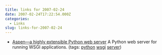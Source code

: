 ```yaml
---
title: links for 2007-02-24
date: 2007-02-24T17:22:54.000Z
categories:
  - Links
slug: links-for-2007-02-24
---
```

<ul class="simple">
  <li>
    <a class="reference external" href="http://www.zetadev.com/software/aspen/">Aspen—a highly extensible Python web server</a> A Python web server for running <span class="caps">WSGI</span> applications. (tags: <a class="reference external" href="http://del.icio.us/nathanyergler/python">python</a> <a class="reference external" href="http://del.icio.us/nathanyergler/wsgi">wsgi</a> <a class="reference external" href="http://del.icio.us/nathanyergler/server">server</a>)
  </li>
</ul>


